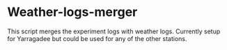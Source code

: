 # Weather-logs-merger
This script merges the experiment logs with weather logs. Currently setup for Yarragadee but could be used for any of the other stations.
